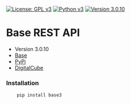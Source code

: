 [![License: GPL v3](https://img.shields.io/badge/License-GPL%20v3-blue.svg)](https://www.gnu.org/licenses/gpl-3.0)
[![Python v3](https://img.shields.io/pypi/pyversions/Django.svg)](https://www.python.org/download/releases/3.0/)
[![Version 3.0.10](https://img.shields.io/badge/version-3.0.10-blue.svg)]()

# **Base REST API**

* Version 3.0.10
* [Base](https://base3.dev/)
* [PyPi](https://pypi.org/project/base3/)
* [DigitalCube](https://digitalcube.rs/)

### Installation

```bash
    pip install base3
```

